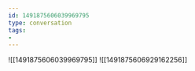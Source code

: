 ```yaml
---
id: 1491875606039969795
type: conversation
tags:
- 
---
```

![[1491875606039969795]]
![[1491875606929162256]]

